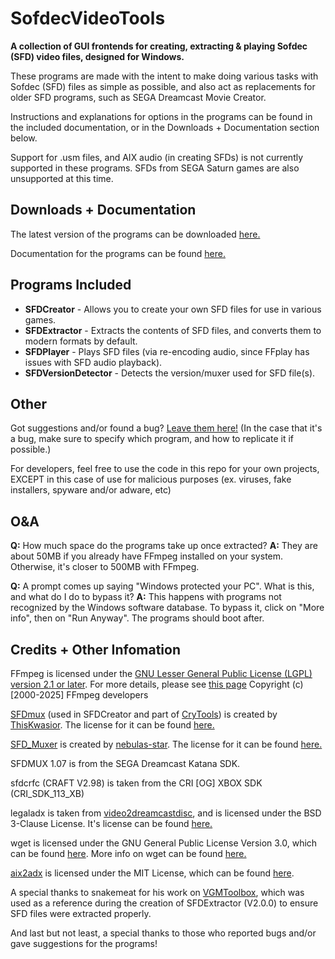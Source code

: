 # SofdecVideoTools
**A collection of GUI frontends for creating, extracting & playing Sofdec (SFD) video files, designed for Windows.**

These programs are made with the intent to make doing various tasks with Sofdec (SFD) files as simple as possible, and also act as replacements for older SFD programs, such as SEGA Dreamcast Movie Creator.

Instructions and explanations for options in the programs can be found in the included documentation, or in the Downloads + Documentation section below.

Support for .usm files, and AIX audio (in creating SFDs) is not currently supported in these programs. SFDs from SEGA Saturn games are also unsupported at this time.

## Downloads + Documentation

The latest version of the programs can be downloaded [here.](https://github.com/Firebow59/SofdecVideoTools/releases/latest)

Documentation for the programs can be found [here.](https://github.com/Firebow59/SofdecVideoTools/blob/main/resource/docs/documentation.pdf)

## Programs Included

- **SFDCreator** - Allows you to create your own SFD files for use in various games.
- **SFDExtractor** - Extracts the contents of SFD files, and converts them to modern formats by default.
- **SFDPlayer** - Plays SFD files (via re-encoding audio, since FFplay has issues with SFD audio playback).
- **SFDVersionDetector** - Detects the version/muxer used for SFD file(s).

## Other
Got suggestions and/or found a bug? [Leave them here!](https://github.com/Firebow59/SofdecVideoTools/issues) (In the case that it's a bug, make sure to specify which program, and how to replicate it if possible.)

For developers, feel free to use the code in this repo for your own projects, EXCEPT in this case of use for malicious purposes (ex. viruses, fake installers, spyware and/or adware, etc)

## O&A
**Q:** How much space do the programs take up once extracted?
**A:** They are about 50MB if you already have FFmpeg installed on your system. Otherwise, it's closer to 500MB with FFmpeg.


**Q:** A prompt comes up saying "Windows protected your PC". What is this, and what do I do to bypass it?
**A:** This happens with programs not recognized by the Windows software database. To bypass it, click on "More info", then on "Run Anyway". The programs should boot after.

## Credits + Other Infomation
FFmpeg is licensed under the [GNU Lesser General Public License (LGPL) version 2.1 or later](https://www.gnu.org/licenses/old-licenses/lgpl-2.1.html).
For more details, please see [this page](https://www.ffmpeg.org/legal.html)
Copyright (c) [2000-2025] FFmpeg developers

[SFDmux](https://github.com/ThisKwasior/CryTools/tree/master) (used in SFDCreator and part of [CryTools](https://github.com/ThisKwasior/CryTools)) is created by [ThisKwasior](https://github.com/ThisKwasior). The license for it can be found [here.](https://github.com/ThisKwasior/CryTools/blob/master/LICENSE) 

[SFD_Muxer](https://github.com/nebulas-star/SFD_Muxer) is created by [nebulas-star](https://github.com/nebulas-star). The license for it can be found [here.](https://github.com/nebulas-star/SFD_Muxer/blob/main/LICENSE)

SFDMUX 1.07 is from the SEGA Dreamcast Katana SDK.

sfdcrfc (CRAFT V2.98) is taken from the CRI [OG] XBOX SDK (CRI_SDK_113_XB)

legaladx is taken from [video2dreamcastdisc](https://github.com/alex-free/video2dreamcastdisc/), and is licensed under the BSD 3-Clause License. It's license can be found [here.](https://github.com/alex-free/video2dreamcastdisc/blob/master/licenses/legaladx.txt)

wget is licensed under the GNU General Public License Version 3.0, which can be found [here](https://www.gnu.org/licenses/gpl-3.0.txt). More info on wget can be found [here.](https://www.gnu.org/software/wget/)

[aix2adx](https://github.com/hcs64/vgm_ripping/tree/master/demux/aix2adx) is licensed under the MIT License, which can be found [here](https://github.com/hcs64/vgm_ripping/?tab=MIT-1-ov-file#readme).

A special thanks to snakemeat for his work on [VGMToolbox](https://github.com/bxaimc/VGMToolbox), which was used as a reference during the creation of SFDExtractor (V2.0.0) to ensure SFD files were extracted properly.

And last but not least, a special thanks to those who reported bugs and/or gave suggestions for the programs!